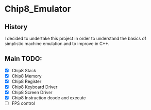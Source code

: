 # Chip8_Emulator
## History 
I decided to undertake this project in order to understand the basics of simplistic machine emulation and to improve in C++.

## Main TODO:
* [x] Chip8 Stack
* [x] Chip8 Memory
* [x] Chip8 Register 
* [x] Chip8 Keyboard Driver 
* [x] Chip8 Screen Driver
* [x] Chip8 Instruction dcode and execute
* [ ] FPS control
